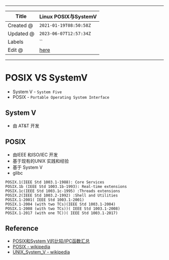 -----

| Title     | Linux POSIX与SystemV                                 |
| --------- | --------------------------------------------------- |
| Created @ | `2021-01-19T08:50:58Z`                              |
| Updated @ | `2023-06-07T12:57:34Z`                              |
| Labels    | \`\`                                                |
| Edit @    | [here](https://github.com/junxnone/linux/issues/82) |

-----

# POSIX VS SystemV

  - System V - `System Five`
  - POSIX - `Portable Operating System Interface`

## System V

  - 由 AT\&T 开发

## POSIX

  - 由IEEE 和ISO/IEC 开发
  - 基于现有的UNIX 实践和经验
  - 基于 System V
  - glibc

<!-- end list -->

    POSIX.1(IEEE Std 1003.1-1988): Core Services
    POSIX.1b (IEEE Std 1003.1b-1993): Real-time extensions
    POSIX.1c(IEEE Std 1003.1c-1995) :Threads extensions  
    POSIX.2(IEEE Std 1003.2-1992) :Shell and Utilities
    POSIX.1-2001( IEEE Std 1003.1-2001)
    POSIX.1-2004 (with two TCs)(IEEE Std 1003.1-2004)
    POSIX.1-2008 (with two TCs))( IEEE Std 1003.1-2008)
    POSIX.1-2017 (with one TC))( IEEE Std 1003.1-2017)

## Reference

  - [POSIX和System
    V的比较/IPC函数汇总](https://blog.csdn.net/derkampf/article/details/60958086)
  - [POSIX - wikipedia](https://en.wikipedia.org/wiki/POSIX)
  - [UNIX\_System\_V -
    wikipedia](https://en.wikipedia.org/wiki/UNIX_System_V)
